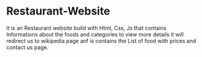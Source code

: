# Restaurant-Website
It is an Restaurant website build with Html, Css, Js that contains Informations about the foods and categories to view more details it will redirect us to wikipedia page anf is contains the List of food with prices and contact us page.
